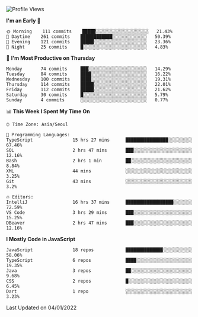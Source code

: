 <!--START_SECTION:waka-->
![Profile Views](http://img.shields.io/badge/Profile%20Views-141-blue)

**I'm an Early 🐤** 

```text
🌞 Morning    111 commits    █████░░░░░░░░░░░░░░░░░░░░   21.43% 
🌆 Daytime    261 commits    ████████████░░░░░░░░░░░░░   50.39% 
🌃 Evening    121 commits    █████░░░░░░░░░░░░░░░░░░░░   23.36% 
🌙 Night      25 commits     █░░░░░░░░░░░░░░░░░░░░░░░░   4.83%

```
📅 **I'm Most Productive on Thursday** 

```text
Monday       74 commits     ███░░░░░░░░░░░░░░░░░░░░░░   14.29% 
Tuesday      84 commits     ████░░░░░░░░░░░░░░░░░░░░░   16.22% 
Wednesday    100 commits    ████░░░░░░░░░░░░░░░░░░░░░   19.31% 
Thursday     114 commits    █████░░░░░░░░░░░░░░░░░░░░   22.01% 
Friday       112 commits    █████░░░░░░░░░░░░░░░░░░░░   21.62% 
Saturday     30 commits     █░░░░░░░░░░░░░░░░░░░░░░░░   5.79% 
Sunday       4 commits      ░░░░░░░░░░░░░░░░░░░░░░░░░   0.77%

```


📊 **This Week I Spent My Time On** 

```text
⌚︎ Time Zone: Asia/Seoul

💬 Programming Languages: 
TypeScript               15 hrs 27 mins      ████████████████░░░░░░░░░   67.46% 
SQL                      2 hrs 47 mins       ███░░░░░░░░░░░░░░░░░░░░░░   12.16% 
Bash                     2 hrs 1 min         ██░░░░░░░░░░░░░░░░░░░░░░░   8.84% 
XML                      44 mins             ░░░░░░░░░░░░░░░░░░░░░░░░░   3.25% 
Git                      43 mins             ░░░░░░░░░░░░░░░░░░░░░░░░░   3.2%

🔥 Editors: 
IntelliJ                 16 hrs 37 mins      ██████████████████░░░░░░░   72.59% 
VS Code                  3 hrs 29 mins       ███░░░░░░░░░░░░░░░░░░░░░░   15.25% 
DBeaver                  2 hrs 47 mins       ███░░░░░░░░░░░░░░░░░░░░░░   12.16%

```

**I Mostly Code in JavaScript** 

```text
JavaScript               18 repos            ██████████████░░░░░░░░░░░   58.06% 
TypeScript               6 repos             ████░░░░░░░░░░░░░░░░░░░░░   19.35% 
Java                     3 repos             ██░░░░░░░░░░░░░░░░░░░░░░░   9.68% 
CSS                      2 repos             █░░░░░░░░░░░░░░░░░░░░░░░░   6.45% 
Dart                     1 repo              ░░░░░░░░░░░░░░░░░░░░░░░░░   3.23%

```



 Last Updated on 04/01/2022
<!--END_SECTION:waka-->

